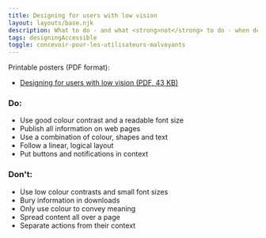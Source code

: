 ```yaml
---
title: Designing for users with low vision
layout: layouts/base.njk
description: What to do - and what <strong>not</strong> to do - when designing for users with low vision.
tags: designingAccessible
toggle: concevoir-pour-les-utilisateurs-malvoyants
---
```

<p>Printable posters <span id="das1">(PDF format)</span>:</p>
<ul>
		<li><a href="{{ rootPath }}docs/posters/LowVision-en_2023.pdf" id="das6" aria-labelledby="das6 das1">Designing for users with low vision (<abbr title="Portable Document Format">PDF</abbr>, 43 <abbr title="KiloByte">KB</abbr>)</a></li></ul>


<div class="row">
	<div class="col-md-6">

### Do:

*   Use good colour contrast and a readable font size
*   Publish all information on web pages
*   Use a combination of colour, shapes and text
*   Follow a linear, logical layout
*   Put buttons and notifications in context
	</div>
	<div class="col-md-6">

### Don't:

*   Use low colour contrasts and small font sizes
*   Bury information in downloads
*   Only use colour to convey meaning
*   Spread content all over a page
*   Separate actions from their context
	</div>
</div>
